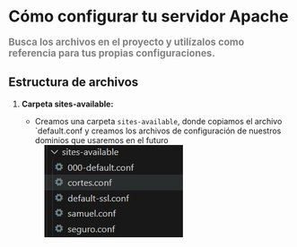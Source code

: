 # Cómo configurar tu servidor Apache

<span style="color:gray; font-size:17px"> **Busca los archivos en el proyecto y utilízalos como referencia para tus propias configuraciones.**

## Estructura de archivos

1. **Carpeta sites-available:**  
   - Creamos una carpeta `sites-available`, donde copiamos el archivo `default.conf y creamos los archivos de configuración de nuestros dominios que usaremos en el futuro

   <img src="./imagenes/sites-available.png" alt="archivos" style="padding-left:40px; padding-bottom:30px">
